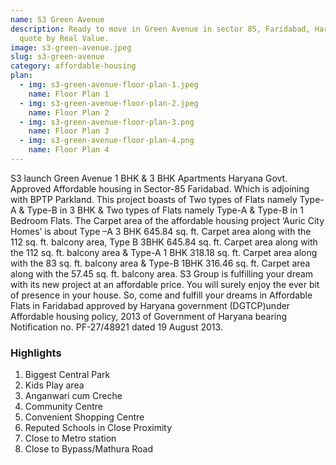 ```yaml
---
name: S3 Green Avenue
description: Ready to move in Green Avenue in sector 85, Faridabad, Haryana. Get
  quote by Real Value.
image: s3-green-avenue.jpeg
slug: s3-green-avenue
category: affordable-housing
plan:
  - img: s3-green-avenue-floor-plan-1.jpeg
    name: Floor Plan 1
  - img: s3-green-avenue-floor-plan-2.jpeg
    name: Floor Plan 2
  - img: s3-green-avenue-floor-plan-3.png
    name: Floor Plan 3
  - img: s3-green-avenue-floor-plan-4.png
    name: Floor Plan 4
---
```

S3 launch Green Avenue 1 BHK & 3 BHK Apartments Haryana Govt. Approved Affordable housing in Sector-85 Faridabad. Which is adjoining with BPTP Parkland. This project boasts of Two types of Flats namely Type-A & Type-B in 3 BHK & Two types of Flats namely Type-A & Type-B in 1 Bedroom Flats. The Carpet area of the affordable housing project ‘Auric City Homes’ is about Type –A 3 BHK 645.84 sq. ft. Carpet area along with the 112 sq. ft. balcony area, Type B 3BHK 645.84 sq. ft. Carpet area along with the 112 sq. ft. balcony area & Type-A 1 BHK 318.18 sq. ft. Carpet area along with the 83 sq. ft. balcony area & Type-B 1BHK 316.46 sq. ft. Carpet area along with the 57.45 sq. ft. balcony area. S3 Group is fulfilling your dream with its new project at an affordable price. You will surely enjoy the ever bit of presence in your house. So, come and fulfill your dreams in Affordable Flats in Faridabad approved by Haryana government (DGTCP)under Affordable housing policy, 2013 of Government of Haryana bearing Notification no. PF-27/48921 dated 19 August 2013.

### Highlights
1. Biggest Central Park
2. Kids Play area
3. Anganwari cum Creche
4. Community Centre
5. Convenient Shopping Centre
6. Reputed Schools in Close Proximity
7. Close to Metro station
8. Close to Bypass/Mathura Road
